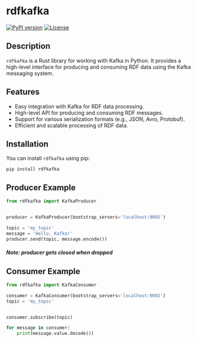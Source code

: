 # rdfkafka

[![PyPI version](https://badge.fury.io/py/rdfkafka.svg)](https://badge.fury.io/py/rdfkafka)
[![License](https://img.shields.io/badge/License-MIT-blue.svg)](https://opensource.org/licenses/MIT)

## Description

`rdfkafka` is a Rust library for working with Kafka in Python. It provides a high-level interface for producing and consuming RDF data using the Kafka messaging system.

## Features

- Easy integration with Kafka for RDF data processing.
- High-level API for producing and consuming RDF messages.
- Support for various serialization formats (e.g., JSON, Avro, Protobuf).
- Efficient and scalable processing of RDF data.

## Installation

You can install `rdfkafka` using pip:
```
pip install rdfkafka
```

## Producer Example
```python
from rdfkafka import KafkaProducer


producer = KafkaProducer(bootstrap_servers='localhost:9092')

topic = 'my_topic'
message = 'Hello, Kafka!'
producer.send(topic, message.encode())

```

##### Note: producer gets closed when dropped

## Consumer Example
```python
from rdfkafka import KafkaConsumer

consumer = KafkaConsumer(bootstrap_servers='localhost:9092')
topic = 'my_topic'


consumer.subscribe(topic)

for message in consumer:
    print(message.value.decode())
```